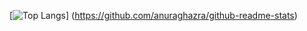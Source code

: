 [![Top Langs](https://github-readme-stats.vercel.app/api/top-langs/?username={mm-y-matsuyama}&layout=compact)]
(https://github.com/anuraghazra/github-readme-stats)
